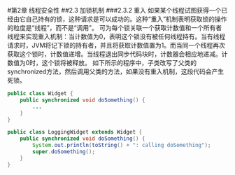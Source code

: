 #第2章 线程安全性
##2.3 加锁机制
###2.3.2 重入
如果某个线程试图获得一个已经由它自己持有的锁，这种请求是可以成功的。这种“重入”机制表明获取锁的操作的粒度是“线程”，而不是“调用”。
可为每个锁关联一个获取计数值和一个所有者线程来实现重入机制：当计数值为0，表明这个锁没有被任何线程持有。当有线程请求时，JVM将记下锁的持有者，并且将获取计数值置为1。而当同一个线程再次获取这个锁时，计数值递增。当线程退出同步代码块时，计数器会相应地递减。计数值为0时，这个锁将被释放。
如下所示的程序中，子类改写了父类的synchronized方法，然后调用父类的方法，如果没有重入机制，这段代码会产生死锁。
```java
public class Widget {
    public synchronized void doSomething() {
        ...
    }
}

public class LoggingWidget extends Widget {
    public synchronized void doSomething() {
        System.out.println(toString() + ": calling doSomething");
        super.doSomething();
    }
}
```
